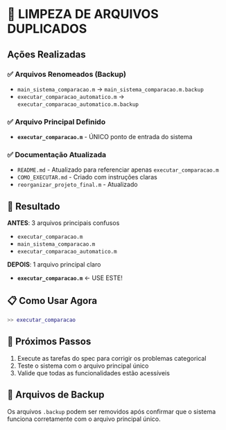 # 🧹 LIMPEZA DE ARQUIVOS DUPLICADOS

## Ações Realizadas

### ✅ Arquivos Renomeados (Backup)
- `main_sistema_comparacao.m` → `main_sistema_comparacao.m.backup`
- `executar_comparacao_automatico.m` → `executar_comparacao_automatico.m.backup`

### ✅ Arquivo Principal Definido
- **`executar_comparacao.m`** - ÚNICO ponto de entrada do sistema

### ✅ Documentação Atualizada
- `README.md` - Atualizado para referenciar apenas `executar_comparacao.m`
- `COMO_EXECUTAR.md` - Criado com instruções claras
- `reorganizar_projeto_final.m` - Atualizado

## 🎯 Resultado

**ANTES**: 3 arquivos principais confusos
- `executar_comparacao.m`
- `main_sistema_comparacao.m` 
- `executar_comparacao_automatico.m`

**DEPOIS**: 1 arquivo principal claro
- **`executar_comparacao.m`** ← USE ESTE!

## 📋 Como Usar Agora

```matlab
>> executar_comparacao
```

## 🔄 Próximos Passos

1. Execute as tarefas do spec para corrigir os problemas categorical
2. Teste o sistema com o arquivo principal único
3. Valide que todas as funcionalidades estão acessíveis

## 📁 Arquivos de Backup

Os arquivos `.backup` podem ser removidos após confirmar que o sistema funciona corretamente com o arquivo principal único.